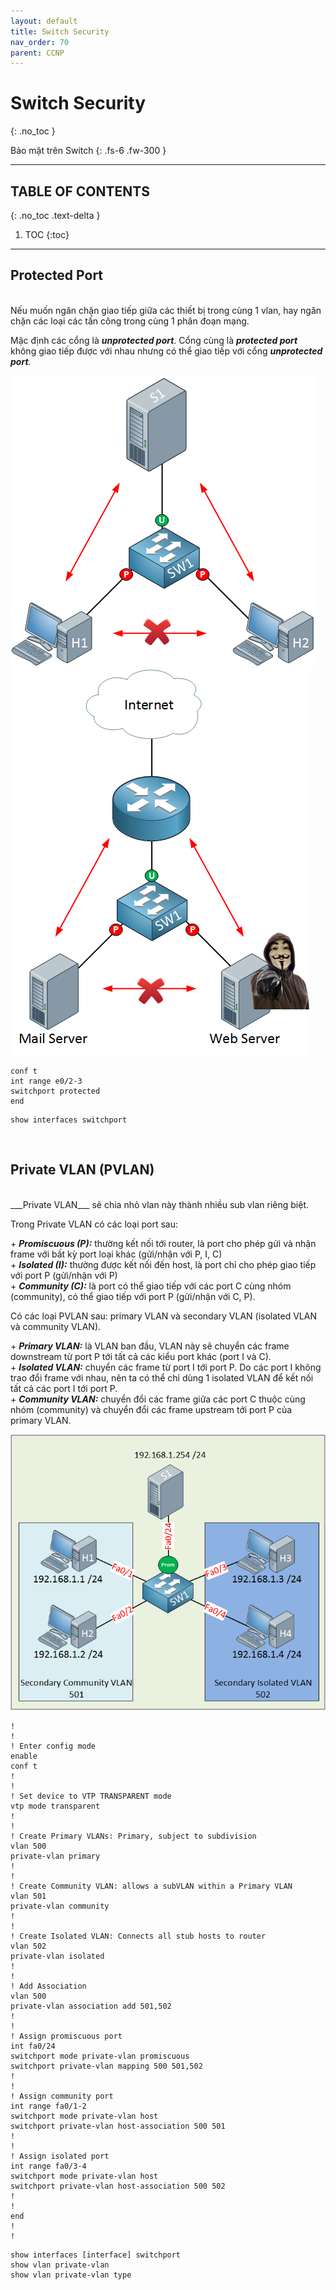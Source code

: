 ```yaml
---
layout: default
title: Switch Security
nav_order: 70
parent: CCNP
---
```


# Switch Security
{: .no_toc }

Bảo mật trên Switch
{: .fs-6 .fw-300 }

---

## TABLE OF CONTENTS
{: .no_toc .text-delta }

1. TOC
{:toc}

---

## Protected Port
<br>
Nếu muốn ngăn chặn giao tiếp giữa các thiết bị trong cùng 1 vlan, hay ngăn chặn các loại các tấn công trong cùng 1 phân đoạn mạng.

Mặc định các cổng là ___unprotected port___. Cổng cùng là ___protected port___ không giao tiếp được với nhau nhưng có thể giao tiếp với cổng ___unprotected port___.

![alt text](/docs/CCNP/img/switch-security-protected-port-1.png)
![alt text](/docs/CCNP/img/switch-security-protected-port-2.png)

```
conf t
int range e0/2-3
switchport protected
end
```

```
show interfaces switchport
```

<br>

## Private VLAN (PVLAN)
<br>
___Private VLAN___ sẽ chia nhỏ vlan này thành nhiều sub vlan riêng biệt.

Trong Private VLAN có các loại port sau:

\+ ___Promiscuous (P):___ thường kết nối tới router, là port cho phép gửi và nhận frame với bất kỳ port loại khác (gửi/nhận với P, I, C) <br>
\+ ___Isolated (I):___ thường được kết nối đến host, là port chỉ cho phép giao tiếp với port P (gửi/nhận với P) <br>
\+ ___Community (C):___ là port có thể giao tiếp với các port C cùng nhóm (community), có thể giao tiếp với port P (gửi/nhận với C, P).

Có các loại PVLAN sau: primary VLAN và secondary VLAN (isolated VLAN và community VLAN). <br>

\+ ___Primary VLAN:___ là VLAN ban đầu, VLAN này sẽ chuyển các frame downstream từ port P tới tất cả các kiểu port khác (port I và C). <br>
\+ ___Isolated VLAN:___ chuyển các frame từ port I tới port P. Do các port I không trao đổi frame với nhau, nên ta có thể chỉ dùng 1 isolated VLAN để kết nối tất cả các port I tới port P. <br>
\+ ___Community VLAN:___ chuyển đổi các frame giữa các port C thuộc cùng nhóm (community) và chuyển đổi các frame upstream tới port P của primary VLAN. <br>

![alt text](/docs/CCNP/img/switch-security-pvlan.png)

```
!
!
! Enter config mode
enable
conf t
!
!
! Set device to VTP TRANSPARENT mode
vtp mode transparent
!
!
! Create Primary VLANs: Primary, subject to subdivision
vlan 500
private-vlan primary
!
!
! Create Community VLAN: allows a subVLAN within a Primary VLAN
vlan 501
private-vlan community
!
!
! Create Isolated VLAN: Connects all stub hosts to router
vlan 502
private-vlan isolated
!
!
! Add Association
vlan 500
private-vlan association add 501,502
!
!
! Assign promiscuous port
int fa0/24
switchport mode private-vlan promiscuous
switchport private-vlan mapping 500 501,502
!
!
! Assign community port
int range fa0/1-2
switchport mode private-vlan host
switchport private-vlan host-association 500 501
!
!
! Assign isolated port
int range fa0/3-4
switchport mode private-vlan host
switchport private-vlan host-association 500 502
!
!
end
!
!
```

```
show interfaces [interface] switchport
show vlan private-vlan
show vlan private-vlan type
```

